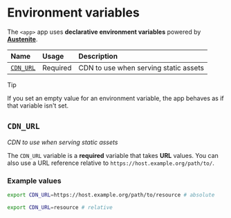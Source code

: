 # Environment variables

The `<app>` app uses **declarative environment variables** powered by
**[Austenite]**.

[austenite]: https://github.com/ezzatron/austenite

| Name                  | Usage    | Description                           |
| :-------------------- | :------- | :------------------------------------ |
| [`CDN_URL`](#CDN_URL) | Required | CDN to use when serving static assets |

> [!TIP]
> If you set an empty value for an environment variable, the app behaves as if
> that variable isn't set.

## `CDN_URL`

_CDN to use when serving static assets_

The `CDN_URL` variable is a **required** variable
that takes **URL** values.
You can also use a URL reference relative to `https://host.example.org/path/to/`.

### Example values

```sh
export CDN_URL=https://host.example.org/path/to/resource # absolute
```

```sh
export CDN_URL=resource # relative
```
